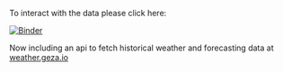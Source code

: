 To interact with the data please click here: 

[![Binder](https://mybinder.org/badge_logo.svg)](https://mybinder.org/v2/gh/GezaBoi/bachelor-thesis/HEAD?labpath=brainstorming.ipynb)

Now including an api to fetch historical weather and forecasting data
at [weather.geza.io](https://weather.geza.io)